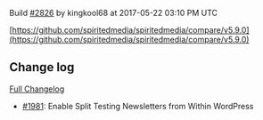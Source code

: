 Build [#2826](https://circleci.com/gh/spiritedmedia/spiritedmedia/2826) by kingkool68 at 2017-05-22 03:10 PM UTC

[https://github.com/spiritedmedia/spiritedmedia/compare/v5.9.0](https://github.com/spiritedmedia/spiritedmedia/compare/v5.9.0)
## Change log
[Full Changelog](https://github.com/spiritedmedia/spiritedmedia/compare/v5.8.7...v5.9.0)

 - [#1981](https://github.com/spiritedmedia/spiritedmedia/pull/1981): Enable Split Testing Newsletters from Within WordPress
